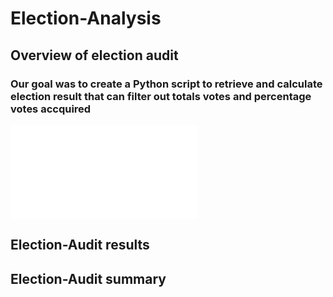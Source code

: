 # Election-Analysis

## Overview of election audit

### Our goal was to create a Python script to retrieve and calculate election result that can filter out totals votes and percentage votes accquired
![](analysis/election_analysis.txt)

## Election-Audit results

###

## Election-Audit summary
